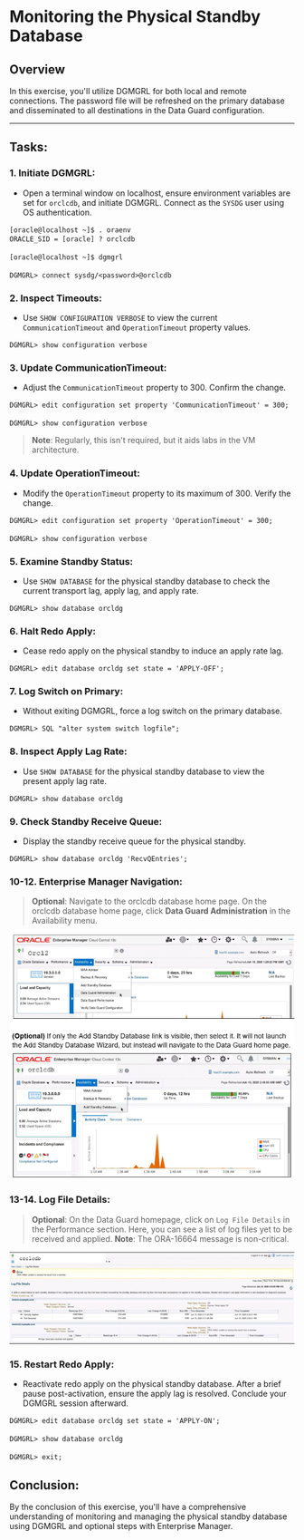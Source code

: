# Monitoring the Physical Standby Database

## Overview

In this exercise, you'll utilize DGMGRL for both local and remote connections. The password file will be refreshed on the primary database and disseminated to all destinations in the Data Guard configuration.

---

## Tasks:

### 1. **Initiate DGMGRL**:
   - Open a terminal window on localhost, ensure environment variables are set for `orclcdb`, and initiate DGMGRL. Connect as the `SYSDG` user using OS authentication.

   ```
   [oracle@localhost ~]$ . oraenv
   ORACLE_SID = [oracle] ? orclcdb

   [oracle@localhost ~]$ dgmgrl

   DGMGRL> connect sysdg/<password>@orclcdb 
   ```

### 2. **Inspect Timeouts**:
   - Use `SHOW CONFIGURATION VERBOSE` to view the current `CommunicationTimeout` and `OperationTimeout` property values.

   ```
   DGMGRL> show configuration verbose
   ```

### 3. **Update CommunicationTimeout**:
   - Adjust the `CommunicationTimeout` property to 300. Confirm the change.

   ```
   DGMGRL> edit configuration set property 'CommunicationTimeout' = 300;

   DGMGRL> show configuration verbose
   ```

> **Note**: Regularly, this isn't required, but it aids labs in the VM architecture.

### 4. **Update OperationTimeout**:
   - Modify the `OperationTimeout` property to its maximum of 300. Verify the change.

   ```
   DGMGRL> edit configuration set property 'OperationTimeout' = 300;

   DGMGRL> show configuration verbose
   ```

### 5. **Examine Standby Status**:
   - Use `SHOW DATABASE` for the physical standby database to check the current transport lag, apply lag, and apply rate.

   ```
   DGMGRL> show database orcldg
   ```

### 6. **Halt Redo Apply**:
   - Cease redo apply on the physical standby to induce an apply rate lag.

   ```
   DGMGRL> edit database orcldg set state = 'APPLY-OFF';
   ```

### 7. **Log Switch on Primary**:
   - Without exiting DGMGRL, force a log switch on the primary database.

   ```
   DGMGRL> SQL "alter system switch logfile";
   ```

### 8. **Inspect Apply Lag Rate**:
   - Use `SHOW DATABASE` for the physical standby database to view the present apply lag rate.

   ```
   DGMGRL> show database orcldg
   ```

### 9. **Check Standby Receive Queue**:
   - Display the standby receive queue for the physical standby.

   ```
   DGMGRL> show database orcldg 'RecvQEntries';
   ```

### 10-12. **Enterprise Manager Navigation**:
   > **Optional**: Navigate to the orclcdb database home page. On the orclcdb database home page, click **Data Guard Administration** in the Availability menu.
  
![](./images/23.png)


### 13-14. **Log File Details**:
   > **Optional**: On the Data Guard homepage, click on `Log File Details` in the Performance section. Here, you can see a list of log files yet to be received and applied.
   > **Note**: The ORA-16664 message is non-critical.

![](./images/24.png)


### 15. **Restart Redo Apply**:
   - Reactivate redo apply on the physical standby database. After a brief pause post-activation, ensure the apply lag is resolved. Conclude your DGMGRL session afterward.

   ```
   DGMGRL> edit database orcldg set state = 'APPLY-ON';

   DGMGRL> show database orcldg

   DGMGRL> exit;
   ```

## Conclusion:

By the conclusion of this exercise, you'll have a comprehensive understanding of monitoring and managing the physical standby database using DGMGRL and optional steps with Enterprise Manager.

